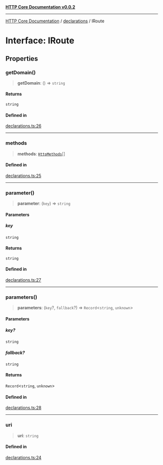 [**HTTP Core Documentation v0.0.2**](../../README.md)

***

[HTTP Core Documentation](../../modules.md) / [declarations](../README.md) / IRoute

# Interface: IRoute

## Properties

### getDomain()

> **getDomain**: () => `string`

#### Returns

`string`

#### Defined in

[declarations.ts:26](https://github.com/stonemjs/http-core/blob/ed7c2187bd85b6877da7cd9f8c94448716446e07/src/declarations.ts#L26)

***

### methods

> **methods**: [`HttpMethods`](../enumerations/HttpMethods.md)[]

#### Defined in

[declarations.ts:25](https://github.com/stonemjs/http-core/blob/ed7c2187bd85b6877da7cd9f8c94448716446e07/src/declarations.ts#L25)

***

### parameter()

> **parameter**: (`key`) => `string`

#### Parameters

##### key

`string`

#### Returns

`string`

#### Defined in

[declarations.ts:27](https://github.com/stonemjs/http-core/blob/ed7c2187bd85b6877da7cd9f8c94448716446e07/src/declarations.ts#L27)

***

### parameters()

> **parameters**: (`key`?, `fallback`?) => `Record`\<`string`, `unknown`\>

#### Parameters

##### key?

`string`

##### fallback?

`string`

#### Returns

`Record`\<`string`, `unknown`\>

#### Defined in

[declarations.ts:28](https://github.com/stonemjs/http-core/blob/ed7c2187bd85b6877da7cd9f8c94448716446e07/src/declarations.ts#L28)

***

### uri

> **uri**: `string`

#### Defined in

[declarations.ts:24](https://github.com/stonemjs/http-core/blob/ed7c2187bd85b6877da7cd9f8c94448716446e07/src/declarations.ts#L24)
